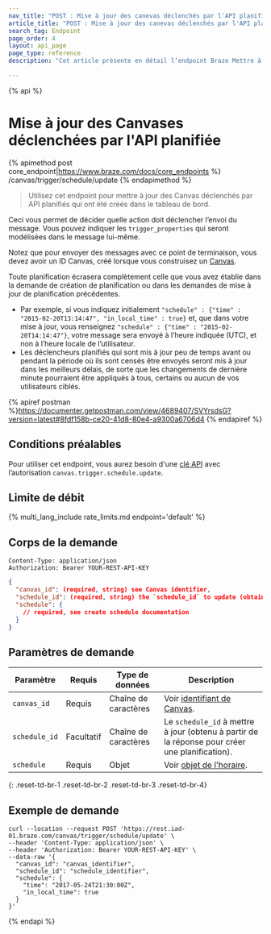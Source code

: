 ```yaml
---
nav_title: "POST : Mise à jour des canevas déclenchés par l'API planifiée"
article_title: "POST : Mise à jour des canevas déclenchés par l'API planifiée"
search_tag: Endpoint
page_order: 4
layout: api_page
page_type: reference
description: "Cet article présente en détail l’endpoint Braze Mettre à jour des Canvas planifiés déclenchés par API."

---
```

{% api %}
# Mise à jour des Canvases déclenchées par l'API planifiée
{% apimethod post core_endpoint|https://www.braze.com/docs/core_endpoints %}
/canvas/trigger/schedule/update
{% endapimethod %}

> Utilisez cet endpoint pour mettre à jour des Canvas déclenchés par API planifiés qui ont été créés dans le tableau de bord. 

Ceci vous permet de décider quelle action doit déclencher l’envoi du message. Vous pouvez indiquer les `trigger_properties` qui seront modélisées dans le message lui-même.

Notez que pour envoyer des messages avec ce point de terminaison, vous devez avoir un ID Canvas, créé lorsque vous construisez un [Canvas]({{site.baseurl}}/api/identifier_types/#canvas-api-identifier).

Toute planification écrasera complètement celle que vous avez établie dans la demande de création de planification ou dans les demandes de mise à jour de planification précédentes. 
  - Par exemple, si vous indiquez initialement `"schedule" : {"time" : "2015-02-20T13:14:47", "in_local_time" : true}` et, que dans votre mise à jour, vous renseignez `"schedule" : {"time" : "2015-02-20T14:14:47"}`, votre message sera envoyé à l’heure indiquée (UTC), et non à l’heure locale de l’utilisateur. 
  - Les déclencheurs planifiés qui sont mis à jour peu de temps avant ou pendant la période où ils sont censés être envoyés seront mis à jour dans les meilleurs délais, de sorte que les changements de dernière minute pourraient être appliqués à tous, certains ou aucun de vos utilisateurs ciblés.

{% apiref postman %}https://documenter.getpostman.com/view/4689407/SVYrsdsG?version=latest#8fdf158b-ce20-41d8-80e4-a9300a6706d4 {% endapiref %}

## Conditions préalables

Pour utiliser cet endpoint, vous aurez besoin d'une [clé API]({{site.baseurl}}/api/basics#rest-api-key/) avec l’autorisation `canvas.trigger.schedule.update`.

## Limite de débit

{% multi_lang_include rate_limits.md endpoint='default' %}

## Corps de la demande

```
Content-Type: application/json
Authorization: Bearer YOUR-REST-API-KEY
```

```json
{
  "canvas_id": (required, string) see Canvas identifier,
  "schedule_id": (required, string) the `schedule_id` to update (obtained from the response to create schedule),
  "schedule": {
    // required, see create schedule documentation
  }
}
```

## Paramètres de demande

| Paramètre | Requis | Type de données | Description |
| --------- | ---------| --------- | ----------- |
|`canvas_id`|Requis|Chaîne de caractères| Voir [identifiant de Canvas]({{site.baseurl}}/api/identifier_types/). |
| `schedule_id` | Facultatif | Chaîne de caractères | Le `schedule_id` à mettre à jour (obtenu à partir de la réponse pour créer une planification). |
|`schedule` | Requis | Objet | Voir [objet de l'horaire]({{site.baseurl}}/api/objects_filters/schedule_object/). |
{: .reset-td-br-1 .reset-td-br-2 .reset-td-br-3  .reset-td-br-4}

## Exemple de demande
```
curl --location --request POST 'https://rest.iad-01.braze.com/canvas/trigger/schedule/update' \
--header 'Content-Type: application/json' \
--header 'Authorization: Bearer YOUR-REST-API-KEY' \
--data-raw '{
  "canvas_id": "canvas_identifier",
  "schedule_id": "schedule_identifier",
  "schedule": {
    "time": "2017-05-24T21:30:00Z",
    "in_local_time": true
  }
}'
```

{% endapi %}
